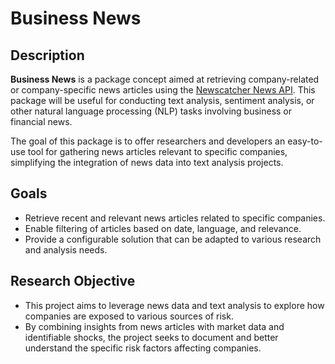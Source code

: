 # Business News

## Description
**Business News** is a package concept aimed at retrieving company-related or company-specific news articles using the [Newscatcher News API](https://newscatcherapi.com/). This package will be useful for conducting text analysis, sentiment analysis, or other natural language processing (NLP) tasks involving business or financial news.

The goal of this package is to offer researchers and developers an easy-to-use tool for gathering news articles relevant to specific companies, simplifying the integration of news data into text analysis projects.

## Goals
- Retrieve recent and relevant news articles related to specific companies.
- Enable filtering of articles based on date, language, and relevance.
- Provide a configurable solution that can be adapted to various research and analysis needs.

## Research Objective
- This project aims to leverage news data and text analysis to explore how companies are exposed to various sources of risk.
- By combining insights from news articles with market data and identifiable  shocks, the project seeks to document and better understand the specific risk factors affecting companies.